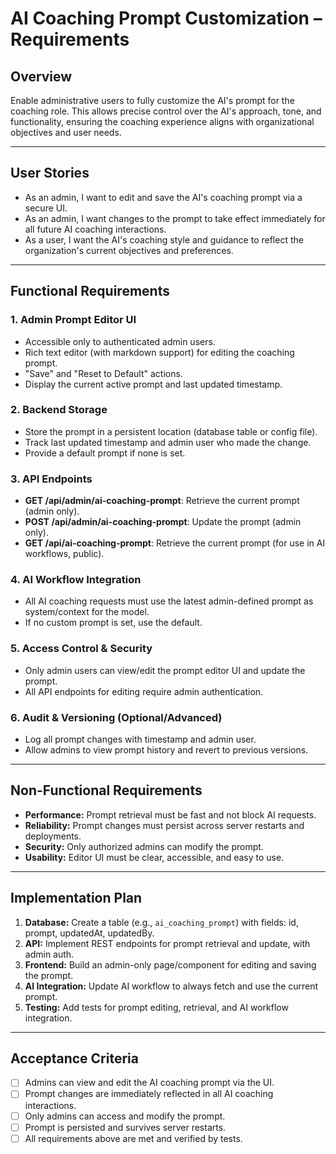 # AI Coaching Prompt Customization – Requirements

## Overview

Enable administrative users to fully customize the AI's prompt for the coaching role. This allows precise control over the AI's approach, tone, and functionality, ensuring the coaching experience aligns with organizational objectives and user needs.

---

## User Stories

- As an admin, I want to edit and save the AI's coaching prompt via a secure UI.
- As an admin, I want changes to the prompt to take effect immediately for all future AI coaching interactions.
- As a user, I want the AI's coaching style and guidance to reflect the organization's current objectives and preferences.

---

## Functional Requirements

### 1. Admin Prompt Editor UI
- Accessible only to authenticated admin users.
- Rich text editor (with markdown support) for editing the coaching prompt.
- "Save" and "Reset to Default" actions.
- Display the current active prompt and last updated timestamp.

### 2. Backend Storage
- Store the prompt in a persistent location (database table or config file).
- Track last updated timestamp and admin user who made the change.
- Provide a default prompt if none is set.

### 3. API Endpoints
- **GET /api/admin/ai-coaching-prompt**: Retrieve the current prompt (admin only).
- **POST /api/admin/ai-coaching-prompt**: Update the prompt (admin only).
- **GET /api/ai-coaching-prompt**: Retrieve the current prompt (for use in AI workflows, public).

### 4. AI Workflow Integration
- All AI coaching requests must use the latest admin-defined prompt as system/context for the model.
- If no custom prompt is set, use the default.

### 5. Access Control & Security
- Only admin users can view/edit the prompt editor UI and update the prompt.
- All API endpoints for editing require admin authentication.

### 6. Audit & Versioning (Optional/Advanced)
- Log all prompt changes with timestamp and admin user.
- Allow admins to view prompt history and revert to previous versions.

---

## Non-Functional Requirements

- **Performance:** Prompt retrieval must be fast and not block AI requests.
- **Reliability:** Prompt changes must persist across server restarts and deployments.
- **Security:** Only authorized admins can modify the prompt.
- **Usability:** Editor UI must be clear, accessible, and easy to use.

---

## Implementation Plan

1. **Database:** Create a table (e.g., `ai_coaching_prompt`) with fields: id, prompt, updatedAt, updatedBy.
2. **API:** Implement REST endpoints for prompt retrieval and update, with admin auth.
3. **Frontend:** Build an admin-only page/component for editing and saving the prompt.
4. **AI Integration:** Update AI workflow to always fetch and use the current prompt.
5. **Testing:** Add tests for prompt editing, retrieval, and AI workflow integration.

---

## Acceptance Criteria

- [ ] Admins can view and edit the AI coaching prompt via the UI.
- [ ] Prompt changes are immediately reflected in all AI coaching interactions.
- [ ] Only admins can access and modify the prompt.
- [ ] Prompt is persisted and survives server restarts.
- [ ] All requirements above are met and verified by tests.